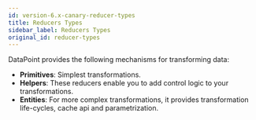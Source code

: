 ```yaml
---
id: version-6.x-canary-reducer-types
title: Reducers Types
sidebar_label: Reducers Types
original_id: reducer-types
---
```


DataPoint provides the following mechanisms for transforming data:

- **Primitives**: Simplest transformations.
- **Helpers**: These reducers enable you to add control logic to your transformations.
- **Entities**: For more complex transformations, it provides transformation life-cycles, cache api and parametrization.
